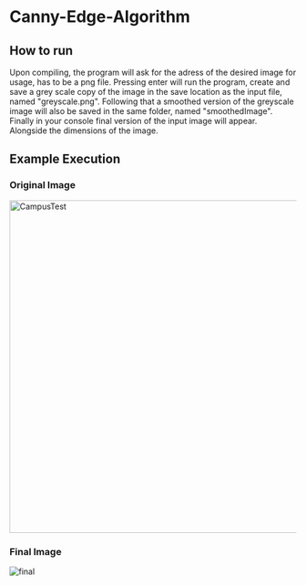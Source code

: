 # Canny-Edge-Algorithm


## How to run

Upon compiling, the program will ask for the adress of the desired image for usage, has to be a png file. 
Pressing enter will run the program, create and save a grey scale copy of the image in the save location as the input file, named "greyscale.png". 
Following that a smoothed version of the greyscale image will also be saved in the same folder, named "smoothedImage". Finally in your console final version
of the input image will appear. Alongside the dimensions of the image.


## Example Execution 

### Original Image 
<img width="583" alt="CampusTest" src="https://user-images.githubusercontent.com/96555013/184994141-211ed5fe-ff64-4539-9537-eb83bd682bc7.png">

### Final Image 
![final](https://user-images.githubusercontent.com/96555013/184993863-b77df50c-564b-4ccf-b3bb-5aa89cf19fd7.png)
